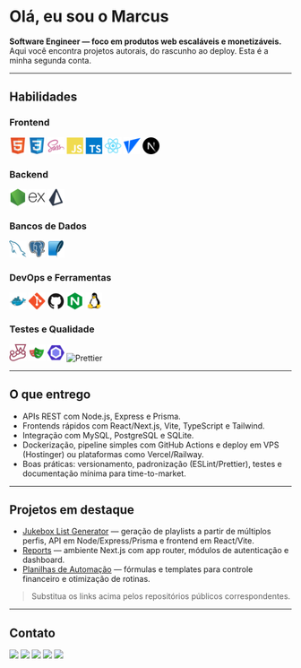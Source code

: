 # Olá, eu sou o Marcus

**Software Engineer — foco em produtos web escaláveis e monetizáveis.**  
Aqui você encontra projetos autorais, do rascunho ao deploy. Esta é a minha segunda conta.

---

## Habilidades

### Frontend
<div>
  <img alt="HTML5" height="30" src="https://raw.githubusercontent.com/devicons/devicon/master/icons/html5/html5-original.svg" />
  <img alt="CSS3" height="30" src="https://raw.githubusercontent.com/devicons/devicon/master/icons/css3/css3-original.svg" />
  <img alt="Sass/SCSS" height="30" src="https://raw.githubusercontent.com/devicons/devicon/master/icons/sass/sass-original.svg" />
  <img alt="JavaScript" height="30" src="https://raw.githubusercontent.com/devicons/devicon/master/icons/javascript/javascript-plain.svg" />
  <img alt="TypeScript" height="30" src="https://raw.githubusercontent.com/devicons/devicon/master/icons/typescript/typescript-plain.svg" />
  <img alt="React" height="30" src="https://raw.githubusercontent.com/devicons/devicon/master/icons/react/react-original.svg" />
  <img alt="Vite" height="30" src="https://raw.githubusercontent.com/devicons/devicon/master/icons/vite/vite-original.svg" />
  <img alt="Next.js" height="30" src="https://raw.githubusercontent.com/devicons/devicon/master/icons/nextjs/nextjs-original.svg" />
</div>

### Backend
<div>
  <img alt="Node.js" height="30" src="https://raw.githubusercontent.com/devicons/devicon/master/icons/nodejs/nodejs-original.svg" />
  <img alt="Express" height="30" src="https://raw.githubusercontent.com/devicons/devicon/master/icons/express/express-original.svg" />
  <img alt="Prisma" height="30" src="https://raw.githubusercontent.com/devicons/devicon/master/icons/prisma/prisma-original.svg" />
</div>

### Bancos de Dados
<div>
  <img alt="MySQL" height="30" src="https://raw.githubusercontent.com/devicons/devicon/master/icons/mysql/mysql-original.svg" />
  <img alt="PostgreSQL" height="30" src="https://raw.githubusercontent.com/devicons/devicon/master/icons/postgresql/postgresql-original.svg" />
  <img alt="SQLite" height="30" src="https://raw.githubusercontent.com/devicons/devicon/master/icons/sqlite/sqlite-original.svg" />
</div>

### DevOps e Ferramentas
<div>
  <img alt="Docker" height="30" src="https://raw.githubusercontent.com/devicons/devicon/master/icons/docker/docker-original.svg" />
  <img alt="Git" height="30" src="https://raw.githubusercontent.com/devicons/devicon/master/icons/git/git-original.svg" />
  <img alt="GitHub Actions" height="30" src="https://raw.githubusercontent.com/devicons/devicon/master/icons/github/github-original.svg" />
  <img alt="Nginx" height="30" src="https://raw.githubusercontent.com/devicons/devicon/master/icons/nginx/nginx-original.svg" />
  <img alt="Linux" height="30" src="https://raw.githubusercontent.com/devicons/devicon/master/icons/linux/linux-original.svg" />
</div>

### Testes e Qualidade
<div>
  <img alt="Jest" height="30" src="https://raw.githubusercontent.com/devicons/devicon/master/icons/jest/jest-plain.svg" />
  <img alt="Playwright" height="30" src="https://raw.githubusercontent.com/devicons/devicon/master/icons/playwright/playwright-original.svg" />
  <img alt="ESLint" height="30" src="https://raw.githubusercontent.com/devicons/devicon/master/icons/eslint/eslint-original.svg" />
  <img alt="Prettier" height="30" src="https://raw.githubusercontent.com/devicons/devicon/master/icons/prettier/prettier-original.svg" />
</div>

---

## O que entrego
- APIs REST com Node.js, Express e Prisma.
- Frontends rápidos com React/Next.js, Vite, TypeScript e Tailwind.
- Integração com MySQL, PostgreSQL e SQLite.
- Dockerização, pipeline simples com GitHub Actions e deploy em VPS (Hostinger) ou plataformas como Vercel/Railway.
- Boas práticas: versionamento, padronização (ESLint/Prettier), testes e documentação mínima para time-to-market.

---

## Projetos em destaque
- [Jukebox List Generator](#) — geração de playlists a partir de múltiplos perfis, API em Node/Express/Prisma e frontend em React/Vite.
- [Reports](#) — ambiente Next.js com app router, módulos de autenticação e dashboard.
- [Planilhas de Automação](#) — fórmulas e templates para controle financeiro e otimização de rotinas.

> Substitua os links acima pelos repositórios públicos correspondentes.

---

## Contato
<a href="https://instagram.com/marcusgasparr" target="_blank"><img src="https://img.shields.io/badge/-Instagram-%23E4405F?style=for-the-badge&logo=instagram&logoColor=white"></a>
<a href="https://discord.gg/" target="_blank"><img src="https://img.shields.io/badge/Discord-7289DA?style=for-the-badge&logo=discord&logoColor=white"></a>
<a href="https://wa.me/5521993668606" target="_blank"><img src="https://img.shields.io/badge/WhatsApp-25D366?style=for-the-badge&logo=whatsapp&logoColor=white"></a>
<a href="mailto:contato@marcusgaspar.com" target="_blank"><img src="https://img.shields.io/badge/-Email-000?style=for-the-badge&logo=microsoft-outlook&logoColor=007BFF"></a>
<a href="https://www.linkedin.com/in/marcusgasparr" target="_blank"><img src="https://img.shields.io/badge/-LinkedIn-%230077B5?style=for-the-badge&logo=linkedin&logoColor=white"></a>
